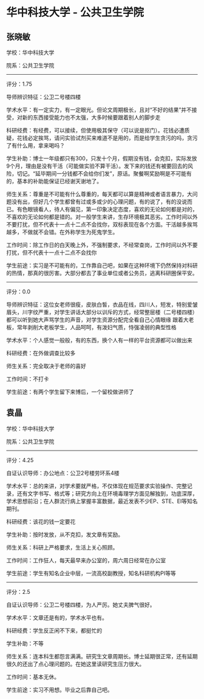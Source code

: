 # 华中科技大学 - 公共卫生学院

## 张晓敏

学校：华中科技大学

院系：公共卫生学院

* * *

评分：1.75

导师辨识特征：公卫二号楼四楼

学术水平：有一定实力，有一定眼光。但论文周期极长，且对“不好的结果”并不接受，对新的东西接受能力也不太强，大多时候要跟着别人的脚步走

科研经费：有经费，可以接续，但使用极其保守（可以说是抠门）。花钱必遭质疑，花钱必定挨骂，请问实验试剂买来难道不是用的，而是给学生贪污的吗，贪污了有什么用，拿来喝吗？

学生补助：博士一年级都只有300，只发十个月，假期没有钱，会克扣，实际发放9个月，理由是没有干活（可能做实验不算干活）。发下来的钱还有被要回去的风险，切记。“延毕期间一分钱都不会给你们发”，原话。聚餐啊奖励啊是不可能有的，基本的补助能保证已经谢天谢地了。

师生关系：尊重是不可能有什么尊重的，每天都可以算是精神或者语言暴力，大问题没有出，但好几个学生都曾有过或多或少的心理问题，有的说了，有的没说而已。有色眼镜看人，待人有偏见，第一印象决定态度，喜欢的无论如何都是对的，不喜欢的无论如何都是错的。对一般学生来讲，生存环境极其恶劣。工作时间以外不要打扰，但不代表十一点十二点不会找你，双标表现在各个方面。干活越多挨骂越多，不做就不会错。在外称学生为死鬼学生。

工作时间：除工作日的白天晚上外，不强制要求，不经常查岗，工作时间以外不要打扰，但不代表十一点十二点不会找你

学生前途：实习是不可能有的，工作靠自己吧，如果在这种环境下仍然保持对科研的热情，那真的很厉害。大部分都去了事业单位或者公务员，逃离科研圈保平安。

* * *

评分：0.0

导师辨识特征：这位女老师很瘦，皮肤白皙，衣品在线，四川人，短发，特别爱皱眉头，川字纹严重，对学生讲话大部分以训斥的方式，经常整层楼（二号楼四楼）都可以听到她大声骂学生的声音，对学生资源分配完全看自己心情眼缘 跟着大老板，常年剥削大老板学生，人品呵呵，有泼妇气质，恃强凌弱的典型性格

学术水平：个人感觉一般般，有的东西，换个人有一样的平台资源都可以做出来

科研经费：在外做调查比较多

师生关系：完全取决于老师的喜好

工作时间：不打卡

学生前途：有两个学生留下来博后，一个留校做讲师了

## 袁晶

学校：华中科技大学

院系：公共卫生学院

* * *

评分：4.25

自证认识导师：办公地点：公卫2号楼劳环系4楼

学术水平：总的来讲，对学术要就严格，不仅体现在规范要求实验操作、完整记录，还有文字书写、格式等；研究方向上在环境毒理学方面见解独到，功底深厚，学术思想前沿；在人群流行病上掌握丰富数据，最近发表不少EP、STE、EI等知名期刊。

科研经费：该花的钱一定要花

学生补助：按时发放，从不克扣，发文章有奖励。

师生关系：科研上严格要求，生活上关心照顾。

工作时间：工作狂人，每天最早来办公室的，周六周日经常在办公室

学生前途：学生有知名企业中层，一流高校副教授，知名科研机构PI等等

* * *

评分：2.5

自证认识导师：公卫二号楼四楼，为人严厉。她丈夫脾气很好。

学术水平：文章还是有的，学术水平也有。

科研经费：学生反正闲不下来，都挺忙的

学生补助：不等

师生关系：连本科生都怨言满满。研究生文章周期长。博士延期很正常，还有延期很久的还出了点心理问题的。在她这里读研究生压力很大。

工作时间：基本无休。

学生前途：实习不用想。毕业之后靠自己吧。